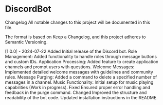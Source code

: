 # DiscordBot

Changelog
All notable changes to this project will be documented in this file.

The format is based on Keep a Changelog, and this project adheres to Semantic Versioning.

[1.0.0] - 2024-07-22
Added
Initial release of the Discord bot.
Role Management: Added functionality to handle roles through message buttons and custom IDs.
Application Processing: Added feature to create application channels and prompt users with questions.
Welcome Messages: Implemented detailed welcome messages with guidelines and community rules.
Message Purging: Added a command to delete a specified number of messages in a channel.
Music Functionality: Initial setup for music playing capabilities (Work in progress).
Fixed
Ensured proper error handling and feedback in the purge command.
Changed
Improved the structure and readability of the bot code.
Updated installation instructions in the README.
